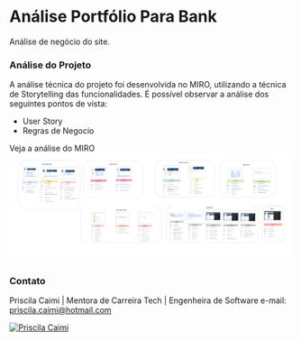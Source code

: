 # Análise Portfólio Para Bank

Análise de negócio do site.

### Análise do Projeto

A análise técnica do projeto foi desenvolvida no MIRO, utilizando a técnica de Storytelling das funcionalidades. 
É possível observar a análise dos seguintes pontos de vista: 

- User Story
- Regras de Negocio

Veja a análise do MIRO
[![Veja a análise no MIRO](img/analiseOverview.jpg)](https://miro.com/app/live-embed/uXjVMT3e9yc=/?moveToViewport=-324597,76682,5134,4096&embedId=48277352809)



### Contato

Priscila Caimi | Mentora de Carreira Tech | Engenheira de Software
e-mail: priscila.caimi@hotmail.com

[![Priscila Caimi](https://avatars.githubusercontent.com/u/123993547?v=4&s=100)](https://github.com/pricaimiTech)
